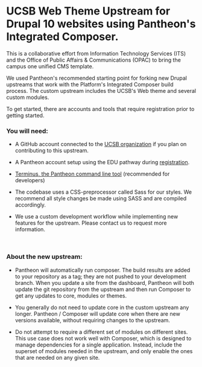 # UCSB Web Theme Upstream for Drupal 10 websites using Pantheon's Integrated Composer.

This is a collaborative effort from Information Technology Services (ITS) and the Office of Public Affairs & Communications (OPAC) to bring the campus one unified CMS template.

We used Pantheon's recommended starting point for forking new Drupal upstreams that work with the Platform's Integrated Composer build process. The custom upstream includes the UCSB's Web theme and several custom modules.

To get started, there are accounts and tools that require registration prior to getting started.

### You will need:

* A GitHub account connected to the [UCSB organization](https://github.com/ucsb/github-guide) if you plan on contributing to this upstream.

* A Pantheon account setup using the EDU pathway during [registration](https://pantheon.io/register).

* [Terminus, the Pantheon command line tool](https://pantheon.io/docs/terminus/install/) (recommended for developers)

* The codebase uses a CSS-preprocessor called Sass for our styles. We recommend all style changes be made using SASS and are compiled accordingly.

* We use a custom development workflow while implementing new features for the upstream. Please contact us to request more information.
<br />

### About the new upstream:

* Pantheon will automatically run composer. The build results are added to your repository as a tag; they are not pushed to your development branch. When you update a site from the dashboard, Pantheon will both update the git repository from the upstream and then run Composer to get any updates to core, modules or themes.

* You generally do not need to update core in the custom upstream any longer. Pantheon / Composer will update core when there are new versions available, without requiring changes to the upstream.

* Do not attempt to require a different set of modules on different sites. This use case does not work well with Composer, which is designed to manage dependencies for a single application. Instead, include the superset of modules needed in the upstream, and only enable the ones that are needed on any given site.